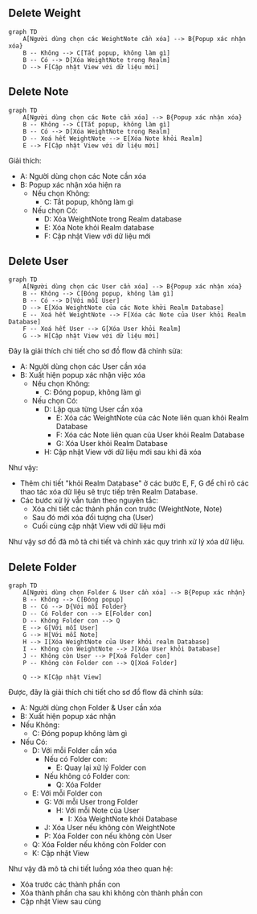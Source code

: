 ## Delete Weight
```mermaid
graph TD
    A[Người dùng chọn các WeightNote cần xóa] --> B{Popup xác nhận xóa}
    B -- Không --> C[Tắt popup, không làm gì]
    B -- Có --> D[Xóa WeightNote trong Realm]
    D --> F[Cập nhật View với dữ liệu mới]
```

## Delete Note

```mermaid
graph TD
    A[Người dùng chọn các Note cần xóa] --> B{Popup xác nhận xóa}
    B -- Không --> C[Tắt popup, không làm gì]
    B -- Có --> D[Xóa WeightNote trong Realm]
    D -- Xoá hết WeightNote --> E[Xóa Note khỏi Realm]
    E --> F[Cập nhật View với dữ liệu mới]
```

Giải thích:

- A: Người dùng chọn các Note cần xóa
- B: Popup xác nhận xóa hiện ra
    - Nếu chọn Không:
        - C: Tắt popup, không làm gì
    - Nếu chọn Có:
        - D: Xóa WeightNote trong Realm database
        - E: Xóa Note khỏi Realm database
        - F: Cập nhật View với dữ liệu mới

## Delete User

```mermaid
graph TD
    A[Người dùng chọn các User cần xóa] --> B{Popup xác nhận xóa}
    B -- Không --> C[Đóng popup, không làm gì]
    B -- Có --> D[Với mỗi User]
    D --> E[Xóa WeightNote của các Note khởi Realm Database]
    E -- Xoá hết WeightNote --> F[Xóa các Note của User khỏi Realm Database]
    F -- Xoá hết User --> G[Xóa User khỏi Realm]
    G --> H[Cập nhật View với dữ liệu mới]
```

Đây là giải thích chi tiết cho sơ đồ flow đã chỉnh sửa:

- A: Người dùng chọn các User cần xóa
- B: Xuất hiện popup xác nhận việc xóa
    - Nếu chọn Không:
        - C: Đóng popup, không làm gì
    - Nếu chọn Có:
        - D: Lặp qua từng User cần xóa
            - E: Xóa các WeightNote của các Note liên quan khỏi Realm Database
            - F: Xóa các Note liên quan của User khỏi Realm Database
            - G: Xóa User khỏi Realm Database
        - H: Cập nhật View với dữ liệu mới sau khi đã xóa

Như vậy:

- Thêm chi tiết "khỏi Realm Database" ở các bước E, F, G để chỉ rõ các thao tác xóa dữ liệu sẽ trực tiếp trên Realm Database.
- Các bước xử lý vẫn tuân theo nguyên tắc:
  - Xóa chi tiết các thành phần con trước (WeightNote, Note)
  - Sau đó mới xóa đối tượng cha (User)
  - Cuối cùng cập nhật View với dữ liệu mới

Như vậy sơ đồ đã mô tả chi tiết và chính xác quy trình xử lý xóa dữ liệu.

## Delete Folder 

```mermaid
graph TD
    A[Người dùng chọn Folder & User cần xóa] --> B{Popup xác nhận}
    B -- Không --> C[Đóng popup]
    B -- Có --> D{Với mỗi Folder}
    D -- Có Folder con --> E[Folder con]
    D -- Không Folder con --> Q
    E --> G[Với mỗi User]    
    G --> H[Với mỗi Note]
    H --> I[Xóa WeightNote của User khỏi realm Database]
    I -- Không còn WeightNote --> J[Xóa User khỏi Database]
    J -- Không còn User --> P[Xoá Folder con]
    P -- Không còn Folder con --> Q[Xoá Folder]
    
    Q --> K[Cập nhật View]
```

Được, đây là giải thích chi tiết cho sơ đồ flow đã chỉnh sửa:

- A: Người dùng chọn Folder & User cần xóa
- B: Xuất hiện popup xác nhận
- Nếu Không:
  - C: Đóng popup không làm gì
- Nếu Có:
  - D: Với mỗi Folder cần xóa
    - Nếu có Folder con:
      - E: Quay lại xử lý Folder con
    - Nếu không có Folder con:
      - Q: Xóa Folder
  - E: Với mỗi Folder con
    - G: Với mỗi User trong Folder
      - H: Với mỗi Note của User
        - I: Xóa WeightNote khỏi Database
    - J: Xóa User nếu không còn WeightNote
    - P: Xóa Folder con nếu không còn User
  - Q: Xóa Folder nếu không còn Folder con
  - K: Cập nhật View

Như vậy đã mô tả chi tiết luồng xóa theo quan hệ:

- Xóa trước các thành phần con
- Xóa thành phần cha sau khi không còn thành phần con
- Cập nhật View sau cùng

